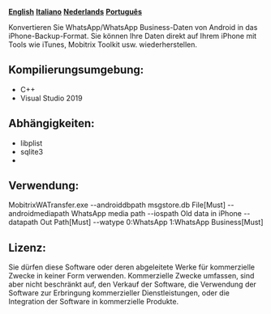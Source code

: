 **[English](README.md)** **[Italiano](README-it.md)** **[Nederlands](README-nl.md)**  **[Português](README-pt.md)**

Konvertieren Sie WhatsApp/WhatsApp Business-Daten von Android in das iPhone-Backup-Format. Sie können Ihre Daten direkt auf Ihrem iPhone mit Tools wie iTunes, Mobitrix Toolkit usw. wiederherstellen.
## Kompilierungsumgebung:
- C++
- Visual Studio 2019
##  Abhängigkeiten:

- libplist
- sqlite3
- 
## Verwendung:
MobitrixWATransfer.exe 
--androiddbpath msgstore.db File[Must] 
--androidmediapath WhatsApp media path 
--iospath Old data in iPhone 
--datapath Out Path[Must] 
--watype 0:WhatsApp 1:WhatsApp Business[Must]

## Lizenz:
Sie dürfen diese Software oder deren abgeleitete Werke für kommerzielle Zwecke in keiner Form verwenden. Kommerzielle Zwecke umfassen, sind aber nicht beschränkt auf, den Verkauf der Software, die Verwendung der Software zur Erbringung kommerzieller Dienstleistungen, oder die Integration der Software in kommerzielle Produkte.

